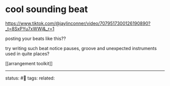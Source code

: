 # cool sounding beat
https://www.tiktok.com/@jaylinconner/video/7079517300126190890?_t=8SxPYu7xWWj&_r=1

posting your beats like this??

try writing such beat
notice pauses, groove and unexpected instruments used in quite places?

[[arrangement toolkit]]

--- 
status: #🌱 
tags: 
related: 